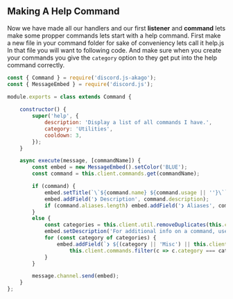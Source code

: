 ## Making A Help Command
Now we have made all our handlers and our first **listener** and **command**
lets make some propper commands lets start with a help command.
First make a new file in your command folder for sake of conveniency lets call it help.js
In that file you will want to following code.
And make sure when you create your commands you give the `category` option to they get put into the help command correctly.
```JavaScript
const { Command } = require('discord.js-akago');
const { MessageEmbed } = require('discord.js');

module.exports = class extends Command {
    
    constructor() {
        super('help', {
            description: 'Display a list of all commands I have.',
            category: 'Utilities',
            cooldown: 3,
        });
    }

    async execute(message, [commandName]) {
        const embed = new MessageEmbed().setColor('BLUE');
        const command = this.client.commands.get(commandName);

        if (command) {
            embed.setTitle(`\`${command.name} ${command.usage || ''}\``);
            embed.addField('❯ Description', command.description);
            if (command.aliases.length) embed.addField('❯ Aliases', command.aliases.map(alias => `\`${alias}\``).join(' '));
        }
        else {
            const categories = this.client.util.removeDuplicates(this.client.commands.map(c => c.category));
            embed.setDescription('For additional info on a command, use `?help <command>`');
            for (const category of categories) {
                embed.addField(`❯ ${(category || 'Misc') || this.client.miscCommandCategory}`, 
                    this.client.commands.filter(c => c.category === category).map(c => `\`${c.name}\``).join(' '));
            }
        }

        message.channel.send(embed);
    }
}; 
```